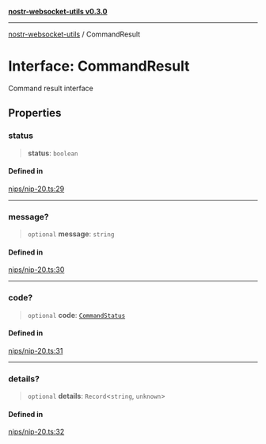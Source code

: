 [**nostr-websocket-utils v0.3.0**](../README.md)

***

[nostr-websocket-utils](../globals.md) / CommandResult

# Interface: CommandResult

Command result interface

## Properties

### status

> **status**: `boolean`

#### Defined in

[nips/nip-20.ts:29](https://github.com/HumanjavaEnterprises/nostr-websocket-utils/blob/main/src/nips/nip-20.ts#L29)

***

### message?

> `optional` **message**: `string`

#### Defined in

[nips/nip-20.ts:30](https://github.com/HumanjavaEnterprises/nostr-websocket-utils/blob/main/src/nips/nip-20.ts#L30)

***

### code?

> `optional` **code**: [`CommandStatus`](../enumerations/CommandStatus.md)

#### Defined in

[nips/nip-20.ts:31](https://github.com/HumanjavaEnterprises/nostr-websocket-utils/blob/main/src/nips/nip-20.ts#L31)

***

### details?

> `optional` **details**: `Record`\<`string`, `unknown`\>

#### Defined in

[nips/nip-20.ts:32](https://github.com/HumanjavaEnterprises/nostr-websocket-utils/blob/main/src/nips/nip-20.ts#L32)
